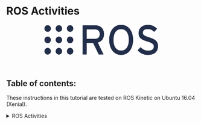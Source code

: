 # ROS Activities

<p align="center">
<picture>
  <img alt="ROS Logo" src="ros-logo.webp" width="60%" hight="40%" >
</picture>
</p>

</br>

## Table of contents:

These instructions in this tutorial are tested on ROS Kinetic on Ubuntu 16.04 (Xenial).

<details>
  <summary open="True" >ROS Activities</summary>
  <ol>
    <li><a href="ros\README.md">Installation (start here)</a></li>
    <li><a href="ros\pub_sub\README.md">Publisher/Subscriber Example</a></li>
    <li><a href="ros\turtlesim\README.md">TurtleSim Example</a></li>
    <li><a href="ros\turtlebot_rviz\README.md">TurtleBot RViz Example</a></li>
  </ol>
</details>

</br>
